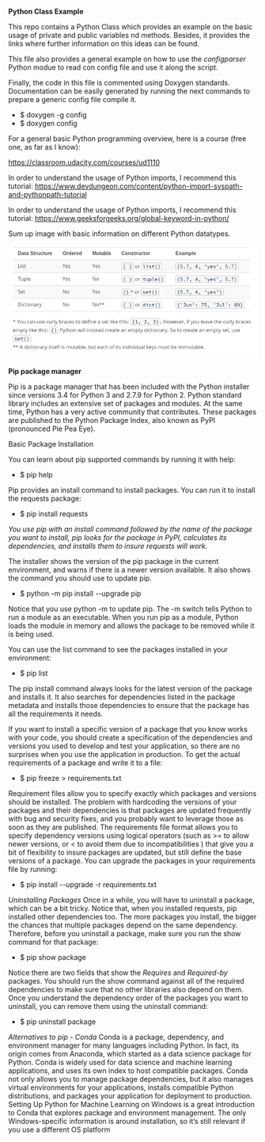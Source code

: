__Python Class Example__

This repo contains a Python Class which provides an example on the basic usage of private and public variables nd methods. Besides, it provides the links where further information on this ideas can be found. 

This file also provides a general example on how to use the *configparser* Python modue to read con config file and use it along the script. 

Finally, the code in this file is commented using Doxygen standards. Documentation can be easily generated by running the next commands to prepare a generic config file compile it. 

* $ doxygen -g config 
* $ doxygen config

For a general basic Python programming overview, here is a course (free one, as far as I know):

https://classroom.udacity.com/courses/ud1110

In order to understand the usage of Python imports, I recommend this tutorial:
https://www.devdungeon.com/content/python-import-syspath-and-pythonpath-tutorial

In order to understand the usage of Python imports, I recommend this tutorial:
https://www.geeksforgeeks.org/global-keyword-in-python/

Sum up image with basic information on different Python datatypes. 

![alt text](pythonDatatypes.png)

__Pip package manager__

Pip is a package manager that has been included with the Python installer since versions 3.4 for Python 3 and 2.7.9 for Python 2. Python standard library includes an extensive set of packages and modules. At the same time, Python has a very active community that contributes. These packages are published to the Python Package Index, also known as PyPI (pronounced Pie Pea Eye).

Basic Package Installation

You can learn about pip supported commands by running it with help:
* $ pip help

Pip provides an install command to install packages. You can run it to install the requests package:
* $ pip install requests

*You use pip with an install command followed by the name of the package you want to install, pip looks for the package in PyPI, calculates its dependencies, and installs them to insure requests will work.*

The installer shows the version of the pip package in the current environment, and warns if there is a newer version available. It also shows the command you should use to update pip.
* $ python -m pip install --upgrade pip

Notice that you use python -m to update pip. The -m switch tells Python to run a module as an executable. When you run pip as a module, Python loads the module in memory and allows the package to be removed while it is being used. 

You can use the list command to see the packages installed in your environment:
* $ pip list

The pip install <package> command always looks for the latest version of the package and installs it. It also searches for dependencies listed in the package metadata and installs those dependencies to ensure that the package has all the requirements it needs.
  
If you want to install a specific version of a package that you know works with your code, you should create a specification of the dependencies and versions you used to develop and test your application, so there are no surprises when you use the application in production. To get the actual requirements of a package and write it to a file:
* $ pip freeze > requirements.txt

Requirement files allow you to specify exactly which packages and versions should be installed. The problem with hardcoding the versions of your packages and their dependencies is that packages are updated frequently with bug and security fixes, and you probably want to leverage those as soon as they are published. The requirements file format allows you to specify dependency versions using logical operators (such as >= to allow newer versions, or < to avoid them due to incompatibilities ) that give you a bit of flexibility to insure packages are updated, but still define the base versions of a package. You can upgrade the packages in your requirements file by running:
* $ pip install --upgrade -r requirements.txt

*Uninstalling Packages*
Once in a while, you will have to uninstall a package, which can be a bit tricky. Notice that, when you installed requests, pip installed other dependencies too. The more packages you install, the bigger the chances that multiple packages depend on the same dependency. Therefore, before you uninstall a package, make sure you run the show command for that package:
* $ pip show package

Notice there are two fields that show the *Requires* and *Required-by* packages. You should run the show command against all of the required dependencies to make sure that no other libraries also depend on them. Once you understand the dependency order of the packages you want to uninstall, you can remove them using the uninstall command:
* $ pip uninstall package

*Alternatives to pip - Conda*
Conda is a package, dependency, and environment manager for many languages including Python. In fact, its origin comes from Anaconda, which started as a data science package for Python. Conda is widely used for data science and machine learning applications, and uses its own index to host compatible packages. Conda not only allows you to manage package dependencies, but it also manages virtual environments for your applications, installs compatible Python distributions, and packages your application for deployment to production. Setting Up Python for Machine Learning on Windows is a great introduction to Conda that explores package and environment management. The only Windows-specific information is around installation, so it’s still relevant if you use a different OS platform

